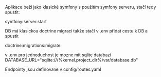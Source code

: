 Aplikace beží jako klasické symfony s použitím symfony serveru, stačí tedy spustit:

symfony:server:start

DB má klasickou doctrine migraci takže stačí v .env přidat cestu k DB a spustit

doctrine:migrations:migrate

v .env pro jednoduchost je mozne mit sqlite databazi
DATABASE_URL="sqlite:///%kernel.project_dir%/var/database.db"

Endpointy jsou definovane v config/routes.yaml
